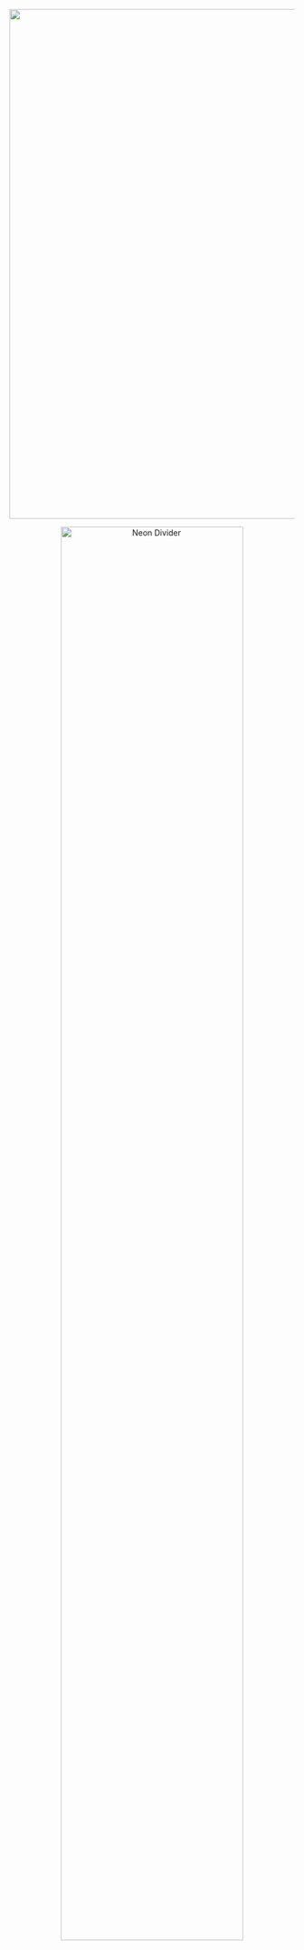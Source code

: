 <!-- Large animated banner centered -->
<p align="center">
  <img src="https://64.media.tumblr.com/4ab952781558f53ada1b45b929766454/1f8d7083eca4d439-bd/s540x810/d7da7739fb2d6b25fc1a44f87b357a4e5c86e921.gifv" width="900"/>
</p>

<!-- Neon divider -->
<p align="center">
  <img src="https://64.media.tumblr.com/45837fce7b001cfc5ba0957895cefb88/f11ec5bea4363265-c8/s540x810/af42b33b3ac7c96ff17cc6ac07adf592c477e312.pnj" alt="Neon Divider" width="80%" />
</p>

<h1 align="center">
  <b>Hello, I'm Davi 👋</b>
</h1>

<p align="center">
  <b>
    Welcome to my GitHub profile!
  </b>
</p>

<!-- Neon divider -->
<p align="center">
  <img src="https://64.media.tumblr.com/45837fce7b001cfc5ba0957895cefb88/f11ec5bea4363265-c8/s540x810/af42b33b3ac7c96ff17cc6ac07adf592c477e312.pnj" alt="Neon Divider" width="80%" />
</p>

## 🖤 About Me

- 🖥️ Developer passionate about technology and innovation  
- 🎨 Minimalist, focused on elegant and functional design  
- 🚀 Always learning and sharing knowledge  
- 🤝 Open to collaborations and open source projects  

<!-- Neon divider -->
<p align="center">
  <img src="https://64.media.tumblr.com/45837fce7b001cfc5ba0957895cefb88/f11ec5bea4363265-c8/s540x810/af42b33b3ac7c96ff17cc6ac07adf592c477e312.pnj" alt="Neon Divider" width="80%" />
</p>

## ⚡ Technologies

<div align="center">
  <img src="https://skillicons.dev/icons?i=js,ts,react,nodejs,python,html,css,git,github" />
</div>

<!-- Neon divider -->
<p align="center">
  <img src="https://64.media.tumblr.com/45837fce7b001cfc5ba0957895cefb88/f11ec5bea4363265-c8/s540x810/af42b33b3ac7c96ff17cc6ac07adf592c477e312.pnj" alt="Neon Divider" width="80%" />
</p>

## 📫 Contact

<div align="center">
  <a href="https://www.linkedin.com/in/yourusername" target="_blank">
    <img src="https://img.shields.io/badge/LinkedIn-111111?style=for-the-badge&logo=linkedin&logoColor=00FFFF"/>
  </a>
  <a href="mailto:youremail@example.com" target="_blank">
    <img src="https://img.shields.io/badge/Email-111111?style=for-the-badge&logo=gmail&logoColor=00FFFF"/>
  </a>
</div>

<!-- Neon divider -->
<p align="center">
  <img src="https://64.media.tumblr.com/45837fce7b001cfc5ba0957895cefb88/f11ec5bea4363265-c8/s540x810/af42b33b3ac7c96ff17cc6ac07adf592c477e312.pnj" alt="Neon Divider" width="80%" />
</p>

<p align="center">
  <img src="https://readme-typing-svg.demolab.com?font=Fira+Code&weight=500&size=24&pause=1000&color=00FFFF&center=true&vCenter=true&width=600&lines=Thank+you+for+visiting+my+profile!;Feel+free+to+connect+with+me." alt="Typing SVG" />
</p>
